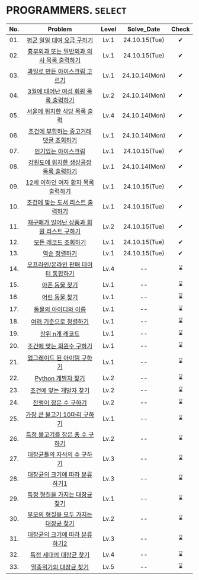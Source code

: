 # PROGRAMMERS. `SELECT`

|No.|Problem|Level|Solve_Date|Check|
|:--:|:----:|:----:|:------:|:-----:|
|01.|[평균 일일 대여 요금 구하기](01_평균%20일일%20대여%20요금%20구하기/)|Lv.1| 24.10.15(Tue) |✔|
|02.|[흉부외과 또는 일반외과 의사 목록 출력하기](02_흉부외과%20또는%20일반외과%20의사%20목록%20출력하기/)|Lv.1| 24.10.15(Tue) |✔|
|03.|[과일로 만든 아이스크림 고르기](03_과일로%20만든%20아이스크림%20고르기/)|Lv.1| 24.10.14(Mon) |✔|
|04.|[3월에 태어난 여성 회원 목록 출력하기](04_3월에%20태어난%20여성%20회원%20목록%20출력하기/)|Lv.2|24.10.14(Mon) |✔|
|05.|[서울에 위치한 식당 목록 출력](05_서울에%20위치한%20식당%20목록%20출력하기/)|Lv.4| 24.10.14(Mon) |✔|
|06.|[조건에 부합하는 중고거래 댓글 조회하기](06_조건에%20부합하는%20중고거래%20댓글%20조회하기/)|Lv.1| 24.10.14(Mon) |✔|
|07.|[인기있는 아이스크림](07_인기있는%20아이크스림/)|Lv.1| 24.10.15(Tue) |✔|
|08.|[강원도에 위치한 생상공장 목록 출력하기](08_강원도에%20위치한%20생산공장%20목록%20출력하기/)|Lv.1| 24.10.14(Mon)|✔|
|09.|[12세 이하인 여자 환자 목록 출력하기](09_12세%20이하인%20여자%20환자%20목록%20출력하기/)|Lv.1| 24.10.15(Tue)|✔|
|10.|[조건에 맞는 도서 리스트 출력하기](10_조건에%20맞는%20도서%20리스트%20출력하기/)|Lv.1| 24.10.15(Tue)|✔|
|11.|[재구매가 일어난 상품과 회원 리스트 구하기](11_재구매가%20일어난%20상품과%20회원%20리스트%20구하기/)|Lv.2| 24.10.15(Tue)|✔|
|12.|[모든 레코드 조회하기](12_모든%20레코드%20조회하기/)|Lv.1| 24.10.15(Tue)|✔|
|13.|[역순 정렬하기](13_역순%20정렬하기/)|Lv.1|24.10.15(Tue)|✔|
|14.|[오프라인/온라인 판매 데이터 통합하기](14_오프라인,온라인%20판매%20데이터%20통합하기/)|Lv.4|--|⌛|
|15.|[아픈 동물 찾기](15_아픈%20동물%20찾기/)|Lv.1|--|⌛|
|16.|[어린 동물 찾기](16_어린%20동물%20찾기/)|Lv.1|--|⌛|
|17.|[동물의 아이디와 이름](17_동물의%20아이디와%20이름/)|Lv.1|--|⌛|
|18.|[여러 기준으로 정렬하기](18_여러%20기준으로%20정렬하기/)|Lv.1|--|⌛|
|19.|[상위 n개 레코드](19_상위%20n개%20레코드/)|Lv.1|--|⌛|
|20.|[조건에 맞는 회원수 구하기](20_조건에%20맞는%20회원수%20구하기/)|Lv.1|--|⌛|
|21.|[업그레이드 된 아이템 구하기](21_업그레이드%20된%20아이템%20구하기/)|Lv.1|--|⌛|
|22.|[Python 개발자 찾기](22_Python%20개발자%20찾기/)|Lv.2|--|⌛|
|23.|[조건에 맞는 개발자 찾기](23_조건에%20맞는%20개발자%20찾기/)|Lv.2|--|⌛|
|24.|[잔챙이 잡은 수 구하기](24_잔챙이%20잡은%20수%20구하기/)|Lv.2|--|⌛|
|25.|[가장 큰 물고기 10마리 구하기](25_가장%20큰%20물고기%2010마리%20구하기/)|Lv.1|--|⌛|
|26.|[특정 물고기를 잡은 총 수 구하기](26_특정%20물고기를%20잡은%20총%20수%20구하기/)|Lv.2|--|⌛|
|27.|[대장균들의 자식의 수 구하기](27_대장균들의%20자식의%20수%20구하기/)|Lv.3|--|⌛|
|28.|[대장균의 크기에 따라 분류하기1](28_대장균의%20크기에%20따라%20분류하기%201/)|Lv.3|--|⌛|
|29.|[특정 형질을 가지는 대장균 찾기](29_특정%20형질을%20가지는%20대장균%20찾기/)|Lv.1|--|⌛|
|30.|[부모의 형질을 모두 가지는 대장균 찾기](30_부모의%20형질을%20모두%20가지는%20대장균%20찾기/)|Lv.2|--|⌛|
|31.|[대장균의 크기에 따라 분류하기2](31_대장균의%20크기에%20따라%20분류하기%202/)|Lv.3|--|⌛|
|32.|[특정 세대의 대장균 찾기](32_특정%20세대의%20대장균%20찾기/)|Lv.4|--|⌛|
|33.|[멸종위기의 대장균 찾기](33_멸종위기의%20대장균%20찾기/)|Lv.5|--|⌛|
